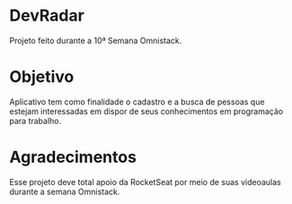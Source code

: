 # DevRadar
Projeto feito durante a 10ª Semana Omnistack.

# Objetivo

Aplicativo tem como finalidade o cadastro e a busca de pessoas que estejam interessadas em dispor de seus conhecimentos em programação para trabalho.

# Agradecimentos

Esse projeto deve total apoio da RocketSeat por meio de suas videoaulas durante a semana Omnistack.
